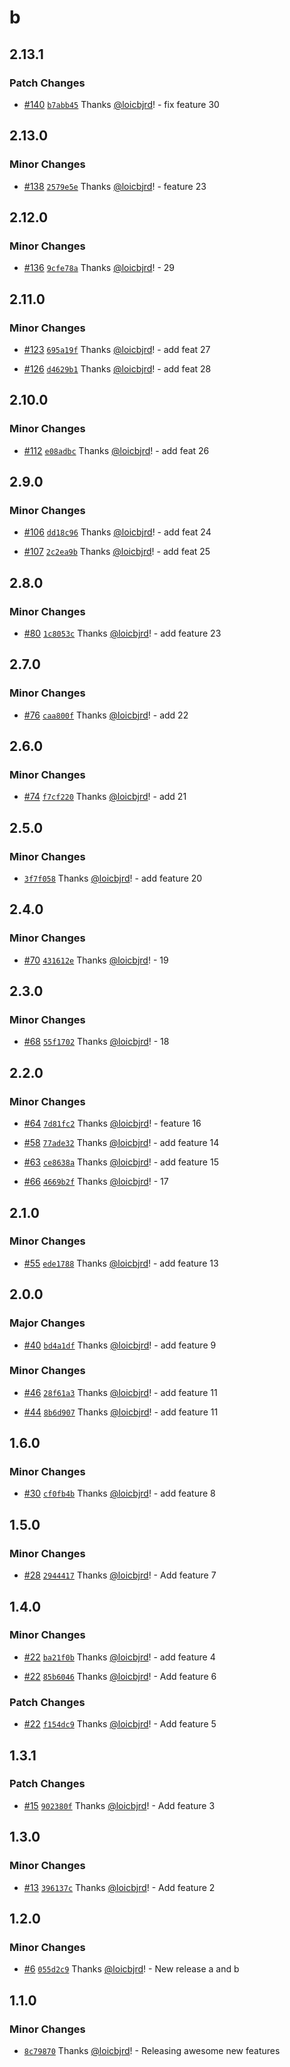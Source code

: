 # b

## 2.13.1

### Patch Changes

- [#140](https://github.com/loicbjrd/release-tests/pull/140) [`b7abb45`](https://github.com/loicbjrd/release-tests/commit/b7abb45de2529e66ea7d070179848d70d48a17a7) Thanks [@loicbjrd](https://github.com/loicbjrd)! - fix feature 30

## 2.13.0

### Minor Changes

- [#138](https://github.com/loicbjrd/release-tests/pull/138) [`2579e5e`](https://github.com/loicbjrd/release-tests/commit/2579e5e1b87348d7372a224c43828bcf6c4df37a) Thanks [@loicbjrd](https://github.com/loicbjrd)! - feature 23

## 2.12.0

### Minor Changes

- [#136](https://github.com/loicbjrd/release-tests/pull/136) [`9cfe78a`](https://github.com/loicbjrd/release-tests/commit/9cfe78acc4b65005d558a979d4aad243d5763d7c) Thanks [@loicbjrd](https://github.com/loicbjrd)! - 29

## 2.11.0

### Minor Changes

- [#123](https://github.com/loicbjrd/release-tests/pull/123) [`695a19f`](https://github.com/loicbjrd/release-tests/commit/695a19f43d3ff17e856cd5d2574fc398d3cec253) Thanks [@loicbjrd](https://github.com/loicbjrd)! - add feat 27

- [#126](https://github.com/loicbjrd/release-tests/pull/126) [`d4629b1`](https://github.com/loicbjrd/release-tests/commit/d4629b1df57d2c196f69562c5a1617f310e65257) Thanks [@loicbjrd](https://github.com/loicbjrd)! - add feat 28

## 2.10.0

### Minor Changes

- [#112](https://github.com/loicbjrd/release-tests/pull/112) [`e08adbc`](https://github.com/loicbjrd/release-tests/commit/e08adbc4664b0d21df9a16e4cfbebeefbf1626a8) Thanks [@loicbjrd](https://github.com/loicbjrd)! - add feat 26

## 2.9.0

### Minor Changes

- [#106](https://github.com/loicbjrd/release-tests/pull/106) [`dd18c96`](https://github.com/loicbjrd/release-tests/commit/dd18c9649b73cc7cbd21f834f42b61bfd8f5d8ce) Thanks [@loicbjrd](https://github.com/loicbjrd)! - add feat 24

- [#107](https://github.com/loicbjrd/release-tests/pull/107) [`2c2ea9b`](https://github.com/loicbjrd/release-tests/commit/2c2ea9b44fa4466c8138ac040461de6fffbea0f8) Thanks [@loicbjrd](https://github.com/loicbjrd)! - add feat 25

## 2.8.0

### Minor Changes

- [#80](https://github.com/loicbjrd/release-tests/pull/80) [`1c8053c`](https://github.com/loicbjrd/release-tests/commit/1c8053c4ab638f73ccc8d70c41253fef34111c65) Thanks [@loicbjrd](https://github.com/loicbjrd)! - add feature 23

## 2.7.0

### Minor Changes

- [#76](https://github.com/loicbjrd/release-tests/pull/76) [`caa800f`](https://github.com/loicbjrd/release-tests/commit/caa800f4c465430c3a130a8e7d9c13c0c8446815) Thanks [@loicbjrd](https://github.com/loicbjrd)! - add 22

## 2.6.0

### Minor Changes

- [#74](https://github.com/loicbjrd/release-tests/pull/74) [`f7cf220`](https://github.com/loicbjrd/release-tests/commit/f7cf22062b816ec13f817efe1a1e0c52a8d7b6e8) Thanks [@loicbjrd](https://github.com/loicbjrd)! - add 21

## 2.5.0

### Minor Changes

- [`3f7f058`](https://github.com/loicbjrd/release-tests/commit/3f7f058746b08c901c2ad8363b8c3d87d4e592af) Thanks [@loicbjrd](https://github.com/loicbjrd)! - add feature 20

## 2.4.0

### Minor Changes

- [#70](https://github.com/loicbjrd/release-tests/pull/70) [`431612e`](https://github.com/loicbjrd/release-tests/commit/431612e959bec4bd0ab7b74e80765e89f93c372a) Thanks [@loicbjrd](https://github.com/loicbjrd)! - 19

## 2.3.0

### Minor Changes

- [#68](https://github.com/loicbjrd/release-tests/pull/68) [`55f1702`](https://github.com/loicbjrd/release-tests/commit/55f17024bc248939a3c89b0987a0627461113dcb) Thanks [@loicbjrd](https://github.com/loicbjrd)! - 18

## 2.2.0

### Minor Changes

- [#64](https://github.com/loicbjrd/release-tests/pull/64) [`7d81fc2`](https://github.com/loicbjrd/release-tests/commit/7d81fc270ef3d87baae8532c5611791868b6881b) Thanks [@loicbjrd](https://github.com/loicbjrd)! - feature 16

- [#58](https://github.com/loicbjrd/release-tests/pull/58) [`77ade32`](https://github.com/loicbjrd/release-tests/commit/77ade32fa744c55a026e0fa4289a48232a718fe6) Thanks [@loicbjrd](https://github.com/loicbjrd)! - add feature 14

- [#63](https://github.com/loicbjrd/release-tests/pull/63) [`ce8638a`](https://github.com/loicbjrd/release-tests/commit/ce8638a162aaef0bc6a5a28db520a0f265199e42) Thanks [@loicbjrd](https://github.com/loicbjrd)! - add feature 15

- [#66](https://github.com/loicbjrd/release-tests/pull/66) [`4669b2f`](https://github.com/loicbjrd/release-tests/commit/4669b2fea4fb1d0559aaa4dcc99ba0a02b1f0b5d) Thanks [@loicbjrd](https://github.com/loicbjrd)! - 17

## 2.1.0

### Minor Changes

- [#55](https://github.com/loicbjrd/release-tests/pull/55) [`ede1788`](https://github.com/loicbjrd/release-tests/commit/ede178819e41b32a1056e50a369d61ed274cfddc) Thanks [@loicbjrd](https://github.com/loicbjrd)! - add feature 13

## 2.0.0

### Major Changes

- [#40](https://github.com/loicbjrd/release-tests/pull/40) [`bd4a1df`](https://github.com/loicbjrd/release-tests/commit/bd4a1df6e359568ee58bc43a8a84f47a48f63e33) Thanks [@loicbjrd](https://github.com/loicbjrd)! - add feature 9

### Minor Changes

- [#46](https://github.com/loicbjrd/release-tests/pull/46) [`28f61a3`](https://github.com/loicbjrd/release-tests/commit/28f61a3c937aaffd406db9352d1c0fa4bcb3f516) Thanks [@loicbjrd](https://github.com/loicbjrd)! - add feature 11

- [#44](https://github.com/loicbjrd/release-tests/pull/44) [`8b6d907`](https://github.com/loicbjrd/release-tests/commit/8b6d907078b03c3cf3592c796a9d1cf2e6b36cc6) Thanks [@loicbjrd](https://github.com/loicbjrd)! - add feature 11

## 1.6.0

### Minor Changes

- [#30](https://github.com/loicbjrd/release-tests/pull/30) [`cf0fb4b`](https://github.com/loicbjrd/release-tests/commit/cf0fb4bbd20f6fd72407e730215142c0350871ae) Thanks [@loicbjrd](https://github.com/loicbjrd)! - add feature 8

## 1.5.0

### Minor Changes

- [#28](https://github.com/loicbjrd/release-tests/pull/28) [`2944417`](https://github.com/loicbjrd/release-tests/commit/294441796882065ab777228a80bc63dd50963f6f) Thanks [@loicbjrd](https://github.com/loicbjrd)! - Add feature 7

## 1.4.0

### Minor Changes

- [#22](https://github.com/loicbjrd/release-tests/pull/22) [`ba21f0b`](https://github.com/loicbjrd/release-tests/commit/ba21f0bbaf5b16db45b0c475df4f888f74632f16) Thanks [@loicbjrd](https://github.com/loicbjrd)! - add feature 4

- [#22](https://github.com/loicbjrd/release-tests/pull/22) [`85b6046`](https://github.com/loicbjrd/release-tests/commit/85b604629e2068189d542ebfeb465e52a33a6f62) Thanks [@loicbjrd](https://github.com/loicbjrd)! - Add feature 6

### Patch Changes

- [#22](https://github.com/loicbjrd/release-tests/pull/22) [`f154dc9`](https://github.com/loicbjrd/release-tests/commit/f154dc96f05687e2121d9c7dc063024bc283b09b) Thanks [@loicbjrd](https://github.com/loicbjrd)! - Add feature 5

## 1.3.1

### Patch Changes

- [#15](https://github.com/loicbjrd/release-tests/pull/15) [`902380f`](https://github.com/loicbjrd/release-tests/commit/902380fbfb09ec0925f9f05212c4f7af6947ba26) Thanks [@loicbjrd](https://github.com/loicbjrd)! - Add feature 3

## 1.3.0

### Minor Changes

- [#13](https://github.com/loicbjrd/release-tests/pull/13) [`396137c`](https://github.com/loicbjrd/release-tests/commit/396137c97f29c3ff13260431f824e5401483b33d) Thanks [@loicbjrd](https://github.com/loicbjrd)! - Add feature 2

## 1.2.0

### Minor Changes

- [#6](https://github.com/loicbjrd/release-tests/pull/6) [`055d2c9`](https://github.com/loicbjrd/release-tests/commit/055d2c9e03d51b8545062369d4ad8cbfb4d61c0c) Thanks [@loicbjrd](https://github.com/loicbjrd)! - New release a and b

## 1.1.0

### Minor Changes

- [`8c79870`](https://github.com/loicbjrd/release-tests/commit/8c7987017191b883697e94e3df73cb2d16f78140) Thanks [@loicbjrd](https://github.com/loicbjrd)! - Releasing awesome new features
